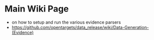 # Main Wiki Page 
* on how to setup and run the various evidence parsers
* https://github.com/opentargets/data_release/wiki/Data-Generation-(Evidence)

